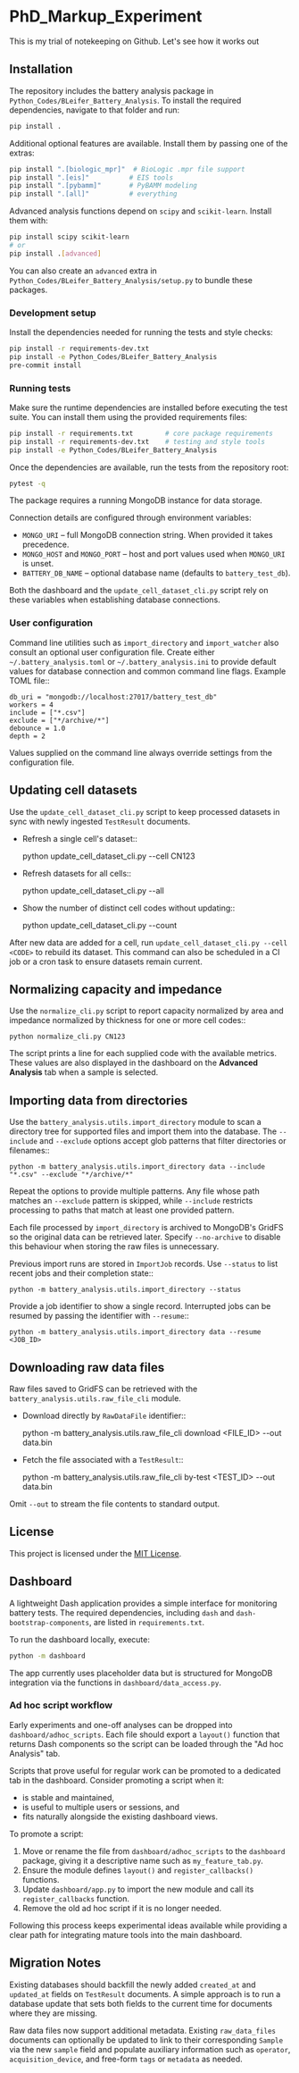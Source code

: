# PhD_Markup_Experiment
This is my trial of notekeeping on Github. Let's see how it works out

## Installation

The repository includes the battery analysis package in
`Python_Codes/BLeifer_Battery_Analysis`. To install the required
dependencies, navigate to that folder and run:

```bash
pip install .
```

Additional optional features are available. Install them by passing one
of the extras:

```bash
pip install ".[biologic_mpr]"  # BioLogic .mpr file support
pip install ".[eis]"          # EIS tools
pip install ".[pybamm]"       # PyBAMM modeling
pip install ".[all]"          # everything
```
Advanced analysis functions depend on `scipy` and `scikit-learn`.
Install them with:

```bash
pip install scipy scikit-learn
# or
pip install .[advanced]
```
You can also create an `advanced` extra in `Python_Codes/BLeifer_Battery_Analysis/setup.py` to bundle these packages.

### Development setup

Install the dependencies needed for running the tests and style checks:

```bash
pip install -r requirements-dev.txt
pip install -e Python_Codes/BLeifer_Battery_Analysis
pre-commit install
```

### Running tests

Make sure the runtime dependencies are installed before executing the test
suite. You can install them using the provided requirements files:

```bash
pip install -r requirements.txt        # core package requirements
pip install -r requirements-dev.txt    # testing and style tools
pip install -e Python_Codes/BLeifer_Battery_Analysis
```

Once the dependencies are available, run the tests from the repository root:

```bash
pytest -q
```

The package requires a running MongoDB instance for data storage.

Connection details are configured through environment variables:

* `MONGO_URI` – full MongoDB connection string. When provided it takes precedence.
* `MONGO_HOST` and `MONGO_PORT` – host and port values used when `MONGO_URI` is unset.
* `BATTERY_DB_NAME` – optional database name (defaults to `battery_test_db`).

Both the dashboard and the `update_cell_dataset_cli.py` script rely on these
variables when establishing database connections.

### User configuration

Command line utilities such as `import_directory` and `import_watcher` also
consult an optional user configuration file. Create either
`~/.battery_analysis.toml` or `~/.battery_analysis.ini` to provide default values
for database connection and common command line flags. Example TOML file::

    db_uri = "mongodb://localhost:27017/battery_test_db"
    workers = 4
    include = ["*.csv"]
    exclude = ["*/archive/*"]
    debounce = 1.0
    depth = 2

Values supplied on the command line always override settings from the
configuration file.

## Updating cell datasets

Use the ``update_cell_dataset_cli.py`` script to keep processed datasets in
sync with newly ingested ``TestResult`` documents.

- Refresh a single cell's dataset::

    python update_cell_dataset_cli.py --cell CN123

- Refresh datasets for all cells::

    python update_cell_dataset_cli.py --all

- Show the number of distinct cell codes without updating::

    python update_cell_dataset_cli.py --count

After new data are added for a cell, run ``update_cell_dataset_cli.py --cell
<CODE>`` to rebuild its dataset. This command can also be scheduled in a CI job
or a cron task to ensure datasets remain current.

## Normalizing capacity and impedance

Use the ``normalize_cli.py`` script to report capacity normalized by area and
impedance normalized by thickness for one or more cell codes::

    python normalize_cli.py CN123

The script prints a line for each supplied code with the available metrics.
These values are also displayed in the dashboard on the **Advanced Analysis**
tab when a sample is selected.

## Importing data from directories

Use the ``battery_analysis.utils.import_directory`` module to scan a directory
tree for supported files and import them into the database. The ``--include``
and ``--exclude`` options accept glob patterns that filter directories or
filenames::

    python -m battery_analysis.utils.import_directory data --include "*.csv" --exclude "*/archive/*"

Repeat the options to provide multiple patterns. Any file whose path matches an
``--exclude`` pattern is skipped, while ``--include`` restricts processing to
paths that match at least one provided pattern.

Each file processed by ``import_directory`` is archived to MongoDB's GridFS so
the original data can be retrieved later. Specify ``--no-archive`` to disable
this behaviour when storing the raw files is unnecessary.

Previous import runs are stored in ``ImportJob`` records. Use ``--status`` to
list recent jobs and their completion state::

    python -m battery_analysis.utils.import_directory --status

Provide a job identifier to show a single record. Interrupted jobs can be
resumed by passing the identifier with ``--resume``::

    python -m battery_analysis.utils.import_directory data --resume <JOB_ID>

## Downloading raw data files

Raw files saved to GridFS can be retrieved with the
``battery_analysis.utils.raw_file_cli`` module.

- Download directly by ``RawDataFile`` identifier::

    python -m battery_analysis.utils.raw_file_cli download <FILE_ID> --out data.bin

- Fetch the file associated with a ``TestResult``::

    python -m battery_analysis.utils.raw_file_cli by-test <TEST_ID> --out data.bin

Omit ``--out`` to stream the file contents to standard output.

## License

This project is licensed under the [MIT License](LICENSE).

## Dashboard

A lightweight Dash application provides a simple interface for monitoring battery tests.
The required dependencies, including `dash` and `dash-bootstrap-components`, are listed in
`requirements.txt`.

To run the dashboard locally, execute:

```bash
python -m dashboard
```

The app currently uses placeholder data but is structured for MongoDB integration
via the functions in `dashboard/data_access.py`.

### Ad hoc script workflow

Early experiments and one-off analyses can be dropped into
`dashboard/adhoc_scripts`. Each file should export a `layout()` function that
returns Dash components so the script can be loaded through the "Ad hoc
Analysis" tab.

Scripts that prove useful for regular work can be promoted to a dedicated tab in
the dashboard. Consider promoting a script when it:

* is stable and maintained,
* is useful to multiple users or sessions, and
* fits naturally alongside the existing dashboard views.

To promote a script:

1. Move or rename the file from `dashboard/adhoc_scripts` to the `dashboard`
   package, giving it a descriptive name such as `my_feature_tab.py`.
2. Ensure the module defines `layout()` and `register_callbacks()` functions.
3. Update `dashboard/app.py` to import the new module and call its
   `register_callbacks` function.
4. Remove the old ad hoc script if it is no longer needed.

Following this process keeps experimental ideas available while providing a
clear path for integrating mature tools into the main dashboard.

## Migration Notes

Existing databases should backfill the newly added `created_at` and
`updated_at` fields on `TestResult` documents. A simple approach is to run a
database update that sets both fields to the current time for documents where
they are missing.

Raw data files now support additional metadata. Existing `raw_data_files`
documents can optionally be updated to link to their corresponding `Sample`
via the new `sample` field and populate auxiliary information such as
`operator`, `acquisition_device`, and free-form `tags` or `metadata` as needed.
